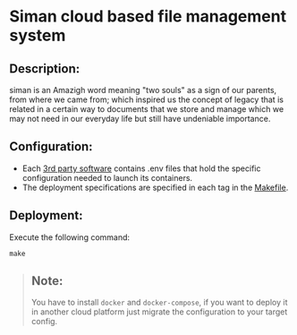 
# Siman cloud based file management system 



## Description:

siman is an Amazigh word meaning "two souls" as a sign of our parents, from where we came from; which inspired us the concept of legacy that is related in a certain way to documents that we store and manage which we may not need in our everyday life but still have undeniable importance.


## Configuration:
 
 - Each [3rd party software](3rd_party_software/)  contains .env files that hold the specific configuration needed to launch its containers.
 - The deployment specifications are specified in each tag in the [Makefile](Makefile).

## Deployment:

Execute the following command:

    make



>   ## Note:
>   You have to install `docker` and `docker-compose`, if you want to deploy it in another cloud platform just migrate the configuration to your target config.
<!-- >   Scylla-db cluster's data is not persistent. -->
<!-- >   Forget not to add .env file for the database you're willing to launch, along side its docker-compose.yml file.  -->
